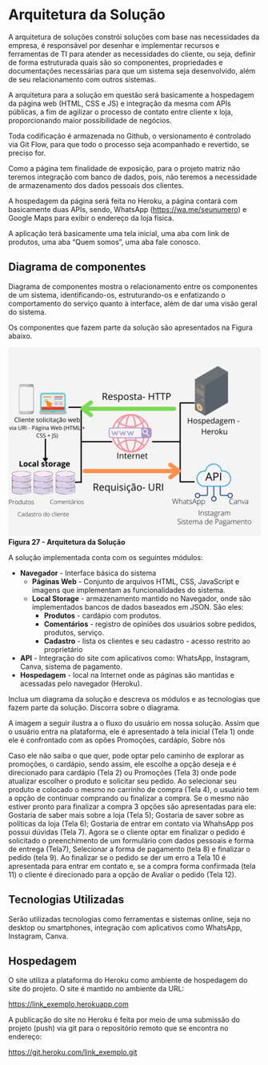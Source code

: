 # Arquitetura da Solução

A arquitetura de soluções constrói soluções com base nas necessidades da empresa, é responsável por desenhar e implementar recursos e ferramentas de TI para atender as necessidades do cliente, ou seja, definir de forma estruturada quais são so componentes, propriedades e documentações necessárias para que um sistema seja desenvolvido, além de seu relacionamento com outros sistemas.

A arquitetura para a solução em questão será basicamente a hospedagem da página web (HTML, CSS e JS) e integração da mesma com APIs públicas, a fim de agilizar o processo de contato entre cliente x loja, proporcionando maior possibilidade de negócios.  

Toda codificação é armazenada no Github, o versionamento é controlado via Git Flow, para que todo o processo seja acompanhado e revertido, se preciso for. 

 Como a página tem finalidade de exposição, para o projeto matriz não teremos integração com banco de dados, pois, não teremos a necessidade de armazenamento dos dados pessoais dos clientes. 

 A hospedagem da página será feita no Heroku, a página contará com basicamente duas APIs, sendo, WhatsApp (https://wa.me/seunumero)  e Google Maps para exibir o endereço da loja fisica. 

 A aplicação terá basicamente uma tela inicial, uma aba com link de produtos, uma aba “Quem somos”, uma aba fale conosco. 

## Diagrama de componentes

Diagrama de componentes mostra o relacionamento entre os componentes de um sistema, identificando-os, estruturando-os e enfatizando o comportamento do serviço quanto à interface, além de dar uma visão geral do sistema.

Os componentes que fazem parte da solução são apresentados na Figura abaixo.

![Diagrama de Componentes](https://github.com/ICEI-PUC-Minas-PMV-ADS/pmv-ads-2021-2-e1-proj-web-t1-grupo-3-doceria/blob/main/docs/img/Hospedagem%20-%20Heroku%20(2).png)
**Figura 27 - Arquitetura da Solução**</center>

A solução implementada conta com os seguintes módulos:
- **Navegador** - Interface básica do sistema  
  - **Páginas Web** - Conjunto de arquivos HTML, CSS, JavaScript e imagens que implementam as funcionalidades do sistema.
   - **Local Storage** - armazenamento mantido no Navegador, onde são implementados bancos de dados baseados em JSON. São eles: 
     - **Produtos** - cardápio com produtos.
     - **Comentários** - registro de opiniões dos usuários sobre pedidos, produtos, serviço.
     - **Cadastro** - lista os clientes e seu cadastro - acesso restrito ao proprietário
 - **API** - Integração do site com aplicativos como: WhatsApp, Instagram, Canva, sistema de pagamento.
 - **Hospedagem** - local na Internet onde as páginas são mantidas e acessadas pelo navegador (Heroku). 


Inclua um diagrama da solução e descreva os módulos e as tecnologias que fazem parte da solução. Discorra sobre o diagrama.

A imagem a seguir ilustra a o fluxo do usuário em nossa solução. Assim
que o usuário entra na plataforma, ele é apresentado à tela inicial
(Tela 1) onde ele é confrontado com as opões Promoções, cardápio, Sobre nós

Caso ele não saiba o que quer, pode optar pelo caminho de explorar as promoções, o cardápio, sendo assim, ele escolhe a opção deseja e é direcionado para cardápio (Tela 2) ou Promoções (Tela 3) onde pode
atualizar escolher o produto e solicitar seu pedido.  Ao selecionar seu produto e colocado o mesmo no carrinho de compra (Tela 4), o usuário tem a opção de continuar comprando ou finalizar a compra. Se o mesmo não estiver pronto para finalizar a compra 3 opções são apresentadas para ele: Gostaria de saber mais sobre a loja (Tela 5); Gostaria de saver sobre as políticas da loja (Tela 6); Gostaria de entrar em contato via WhahsApp pos possui dúvidas (Tela 7). Agora se o cliente optar em finalizar o pedido é solicitado o preenchimento de um formulário com dados pessoais e forma de entrega (Tela7), Selecionar a forma de pagamento (tela 8) e finalizar o pedido (tela 9). Ao finalizar se o pedido se der um erro a Tela 10 é apresentada para entrar em contato e, se a compra forma confirmada (tela 11) o cliente é direcionado para a opção de Avaliar o pedido (Tela 12). 

## Tecnologias Utilizadas

Serão utilizadas tecnologias como ferramentas e sistemas online, seja no desktop ou smartphones, integração com aplicativos como WhatsApp, Instagram, Canva. 


## Hospedagem

O site utiliza a plataforma do Heroku como ambiente de hospedagem do site do projeto. O site é mantido no ambiente da URL:  

 https://link_exemplo.herokuapp.com  

A publicação do site no Heroku é feita por meio de uma submissão do projeto (push) via git para o repositório remoto que se encontra no endereço:  

https://git.heroku.com/link_exemplo.git 
